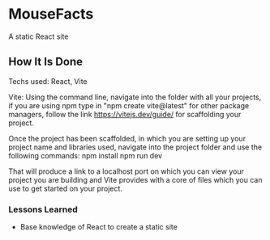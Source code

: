 # MouseFacts
A static React site

## How It Is Done
Techs used: React, Vite

Vite:
Using the command line, navigate into the folder with all your projects, if you are using npm type in "npm create vite@latest"
for other package managers, follow the link https://vitejs.dev/guide/ for scaffolding your project.

Once the project has been scaffolded, in which you are setting up your project name and libraries used, navigate into the project folder and use the following commands:
    npm install
    npm run dev

That will produce a link to a localhost port on which you can view your project you are building and Vite provides with a core of files which you can use to get started on your project.


### Lessons Learned
- Base knowledge of React to create a static site